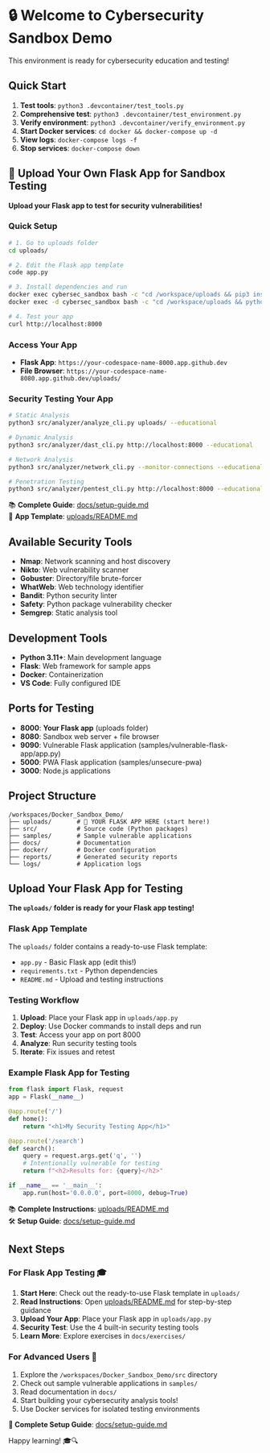 # 🔒 Welcome to Cybersecurity Sandbox Demo

This environment is ready for cybersecurity education and testing!

## Quick Start

1. **Test tools**: `python3 .devcontainer/test_tools.py`
2. **Comprehensive test**: `python3 .devcontainer/test_environment.py`
3. **Verify environment**: `python3 .devcontainer/verify_environment.py`
4. **Start Docker services**: `cd docker && docker-compose up -d`
5. **View logs**: `docker-compose logs -f`
6. **Stop services**: `docker-compose down`

## 🎯 Upload Your Own Flask App for Sandbox Testing

**Upload your Flask app to test for security vulnerabilities!**

### Quick Setup

```bash
# 1. Go to uploads folder
cd uploads/

# 2. Edit the Flask app template
code app.py

# 3. Install dependencies and run
docker exec cybersec_sandbox bash -c "cd /workspace/uploads && pip3 install -r requirements.txt"
docker exec -d cybersec_sandbox bash -c "cd /workspace/uploads && python3 app.py"

# 4. Test your app
curl http://localhost:8000
```

### Access Your App

- **Flask App**: `https://your-codespace-name-8000.app.github.dev`
- **File Browser**: `https://your-codespace-name-8080.app.github.dev/uploads/`

### Security Testing Your App

```bash
# Static Analysis
python3 src/analyzer/analyze_cli.py uploads/ --educational

# Dynamic Analysis
python3 src/analyzer/dast_cli.py http://localhost:8000 --educational

# Network Analysis
python3 src/analyzer/network_cli.py --monitor-connections --educational

# Penetration Testing
python3 src/analyzer/pentest_cli.py http://localhost:8000 --educational
```

📚 **Complete Guide**: [docs/setup-guide.md](docs/setup-guide.md)  
📁 **App Template**: [uploads/README.md](uploads/README.md)

## Available Security Tools

- **Nmap**: Network scanning and host discovery
- **Nikto**: Web vulnerability scanner
- **Gobuster**: Directory/file brute-forcer
- **WhatWeb**: Web technology identifier
- **Bandit**: Python security linter
- **Safety**: Python package vulnerability checker
- **Semgrep**: Static analysis tool

## Development Tools

- **Python 3.11+**: Main development language
- **Flask**: Web framework for sample apps
- **Docker**: Containerization
- **VS Code**: Fully configured IDE

## Ports for Testing

- **8000**: **Your Flask app** (uploads folder)
- **8080**: Sandbox web server + file browser
- **9090**: Vulnerable Flask application (samples/vulnerable-flask-app/app.py)
- **5000**: PWA Flask application (samples/unsecure-pwa)
- **3000**: Node.js applications

## Project Structure

```
/workspaces/Docker_Sandbox_Demo/
├── uploads/       # 🎯 YOUR FLASK APP HERE (start here!)
├── src/           # Source code (Python packages)
├── samples/       # Sample vulnerable applications
├── docs/          # Documentation
├── docker/        # Docker configuration
├── reports/       # Generated security reports
└── logs/          # Application logs
```

## Upload Your Flask App for Testing

**The `uploads/` folder is ready for your Flask app testing!**

### Flask App Template

The `uploads/` folder contains a ready-to-use Flask template:

- `app.py` - Basic Flask app (edit this!)
- `requirements.txt` - Python dependencies
- `README.md` - Upload and testing instructions

### Testing Workflow

1. **Upload**: Place your Flask app in `uploads/app.py`
2. **Deploy**: Use Docker commands to install deps and run
3. **Test**: Access your app on port 8000
4. **Analyze**: Run security testing tools
5. **Iterate**: Fix issues and retest

### Example Flask App for Testing

```python
from flask import Flask, request
app = Flask(__name__)

@app.route('/')
def home():
    return "<h1>My Security Testing App</h1>"

@app.route('/search')
def search():
    query = request.args.get('q', '')
    # Intentionally vulnerable for testing
    return f"<h2>Results for: {query}</h2>"

if __name__ == '__main__':
    app.run(host='0.0.0.0', port=8000, debug=True)
```

📚 **Complete Instructions**: [uploads/README.md](uploads/README.md)  
🛠️ **Setup Guide**: [docs/setup-guide.md](docs/setup-guide.md)

## Next Steps

### For Flask App Testing 🎓

1. **Start Here**: Check out the ready-to-use Flask template in `uploads/`
2. **Read Instructions**: Open [uploads/README.md](uploads/README.md) for
   step-by-step guidance
3. **Upload Your App**: Place your Flask app in `uploads/app.py`
4. **Security Test**: Use the 4 built-in security testing tools
5. **Learn More**: Explore exercises in `docs/exercises/`

### For Advanced Users 🔧

1. Explore the `/workspaces/Docker_Sandbox_Demo/src` directory
2. Check out sample vulnerable applications in `samples/`
3. Read documentation in `docs/`
4. Start building your cybersecurity analysis tools!
5. Use Docker services for isolated testing environments

**📖 Complete Setup Guide**: [docs/setup-guide.md](docs/setup-guide.md)

Happy learning! 🎓🔍
